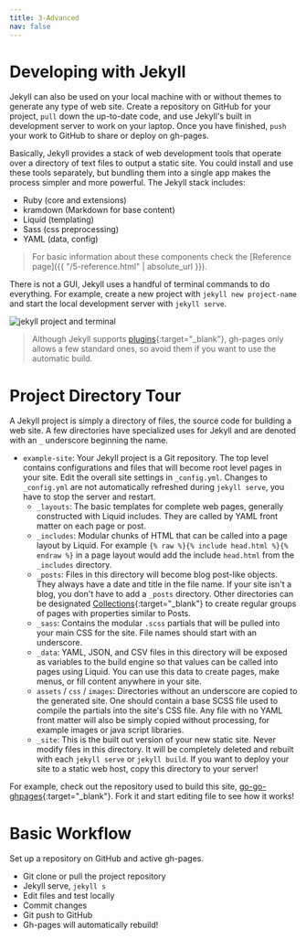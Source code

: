 ```yaml
---
title: 3-Advanced
nav: false
---
```


# Developing with Jekyll

Jekyll can also be used on your local machine with or without themes to generate any type of web site.
Create a repository on GitHub for your project, `pull` down the up-to-date code, and use Jekyll's built in development server to work on your laptop. 
Once you have finished, `push` your work to GitHub to share or deploy on gh-pages.

Basically, Jekyll provides a stack of web development tools that operate over a directory of text files to output a static site.
You could install and use these tools separately, but bundling them into a single app makes the process simpler and more powerful.
The Jekyll stack includes: 

- Ruby (core and extensions)
- kramdown (Markdown for base content)
- Liquid (templating)
- Sass (css preprocessing)
- YAML (data, config)

> For basic information about these components check the [Reference page]({{ "/5-reference.html" | absolute_url }}).

There is not a GUI, Jekyll uses a handful of terminal commands to do everything. 
For example, create a new project with `jekyll new project-name` and start the local development server with `jekyll serve`.

![jekyll project and terminal](images/jekyll-project-serve.png)

> Although Jekyll supports [plugins](https://jekyllrb.com/docs/plugins/){:target="_blank"}, gh-pages only allows a few standard ones, so avoid them if you want to use the automatic build.

# Project Directory Tour

A Jekyll project is simply a directory of files, the source code for building a web site. 
A few directories have specialized uses for Jekyll and are denoted with an `_` underscore beginning the name.

- `example-site`: Your Jekyll project is a Git repository. The top level contains configurations and files that will become root level pages in your site. Edit the overall site settings in `_config.yml`. Changes to `_config.yml` are not automatically refreshed during `jekyll serve`, you have to stop the server and restart.
  - `_layouts`: The basic templates for complete web pages, generally constructed with Liquid includes. They are called by YAML front matter on each page or post.
  - `_includes`: Modular chunks of HTML that can be called into a page layout by Liquid. For example `{% raw %}{% include head.html %}{% endraw %}` in a page layout would add the include `head.html` from the `_includes` directory.
  - `_posts`: Files in this directory will become blog post-like objects. They always have a date and title in the file name. If your site isn't a blog, you don't have to add a `_posts` directory. Other directories can be designated [Collections](https://jekyllrb.com/docs/collections/){:target="_blank"} to create regular groups of pages with properties similar to Posts.
  - `_sass`: Contains the modular `.scss` partials that will be pulled into your main CSS for the site. File names should start with an underscore.
  - `_data`: YAML, JSON, and CSV files in this directory will be exposed as variables to the build engine so that values can be called into pages using Liquid. You can use this data to create pages, make menus, or fill content anywhere in your site.
  - `assets` / `css` / `images`: Directories without an underscore are copied to the generated site. One should contain a base SCSS file used to compile the partials into the site's CSS file. Any file with no YAML front matter will also be simply copied without processing, for example images or java script libraries. 
  - `_site`: This is the built out version of your new static site. Never modify files in this directory. It will be completely deleted and rebuilt with each `jekyll serve` or `jekyll build`. If you want to deploy your site to a static web host, copy this directory to your server!

For example, check out the repository used to build this site, [go-go-ghpages](https://github.com/evanwill/go-go-ghpages){:target="_blank"}.
Fork it and start editing file to see how it works!

# Basic Workflow

Set up a repository on GitHub and active gh-pages.

- Git clone or pull the project repository
- Jekyll serve, `jekyll s`
- Edit files and test locally
- Commit changes
- Git push to GitHub
- Gh-pages will automatically rebuild!
